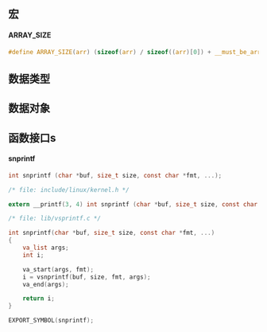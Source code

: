 
## 宏


#### ARRAY_SIZE

```c
#define ARRAY_SIZE(arr) (sizeof(arr) / sizeof((arr)[0]) + __must_be_array(arr))
```


## 数据类型



## 数据对象



## 函数接口s


#### snprintf

```c
int snprintf (char *buf, size_t size, const char *fmt, ...);
```

```c
/* file: include/linux/kernel.h */

extern __printf(3, 4) int snprintf (char *buf, size_t size, const char *fmt, ...);
```

```c
/* file: lib/vsprintf.c */

int snprintf(char *buf, size_t size, const char *fmt, ...)
{
	va_list args;
	int i;

	va_start(args, fmt);
	i = vsnprintf(buf, size, fmt, args);
	va_end(args);

	return i;
}
```

```c
EXPORT_SYMBOL(snprintf);
```



